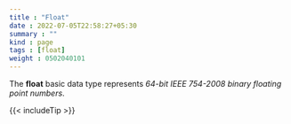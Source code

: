 ```yaml
---
title : "Float"
date : 2022-07-05T22:58:27+05:30
summary : ""
kind : page 
tags : [float]
weight : 0502040101
---
```


The **float** basic data type represents *64-bit IEEE 754-2008 binary floating point numbers*.

<!--more-->

{{< includeTip >}}